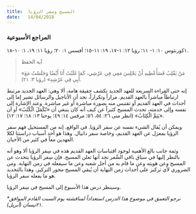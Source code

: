 ```yaml
---
title:  المسيح وسفر الرؤيا
date:   14/04/2018
---
```


### المراجع الأسبوعية
١كورنثوس ١٠: ١- ١١؛ رؤيا ١٢: ١-١٧، ١٩: ١١-١٥؛ أفسس ١: ٢٠؛ رؤيا ١١: ١٩، ١: ١٠-١٨.

> <p>آية الحفظ</p>
> «مَنْ يَغْلِبُ فَسَأُعْطِيهِ أَنْ يَجْلِسَ مَعِي فِي عَرْشِي، كَمَا غَلَبْتُ أَنَا أَيْضًا وَجَلَسْتُ مَعَ أَبِي فِي عَرْشِهِ» (رؤيا ٣: ٢١).

إنه حتى القراءة السريعة للعهد الجديد تكشف حقيقة هامة، ألا وهي: العهد الجديد مرتبط ارتباطاً مباشراً بالعهد القديم. مراراً وتكراراً، نجد أن الأناجيل والرسائل تشير إما إلى أحداث في العهد القديم أو تقتبس منه بصورة مباشرة أو غير مباشرة. وعند الإشارة إلى نفسه وإلى خدمته، تحدث المسيح كثيراً عن كيف أنه كان ينبغي أن «تُكْمَلَ الْكُتُبُ» أو أن «يَتِمَّ الْكِتَابُ» (انظر متى ٢٦: ٥٤، ٥٦؛ مرقس ١٤: ٤٩؛ يوحنا ١٣: ١٨؛ ١٧: ١٢).

ويمكن أن يُقال الشيء نفسه عن سفر الرؤيا. في الواقع، إنه من المستحيل فهم سفر الرؤيا بمعزل عن العهد القديم، وخاصة سفر دانيال. وهذا هو أحد أسباب دراستنا لكلا العهدين معاً في كثير من الأحيان.

وثمة جانب بالغ الأهمية لوجود اقتباسات العهد القديم هذه في سِفر الرؤيا ألا وهو أنه بالنظر إليها في سياق باقي السِّفر نجد أنها تعلن المسيح. فإن سِفر الرؤيا يتحدث عن المسيح وعن هويته وعن ما قام به من أجل شعبه وعن ما سيفعله في زمن النهاية. ومن الضروري لأي تركيز على أحداث زمن النهاية أن يُبقي المسيح محور التركيز، وهذا بالتحديد هو ما يفعله سفر الرؤيا.

وسينظر درس هذا الأسبوع إلى المسيح في سِفر الرؤيا.

_*نرجو التعمق في موضوع هذا الدرس استعداداً لمناقشته يوم السبت القادم الموافق ٢١نيسان (أبريل)._